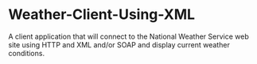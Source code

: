 # Weather-Client-Using-XML
A client application that will connect to the National Weather Service web site using HTTP and XML and/or SOAP and display current weather conditions. 
